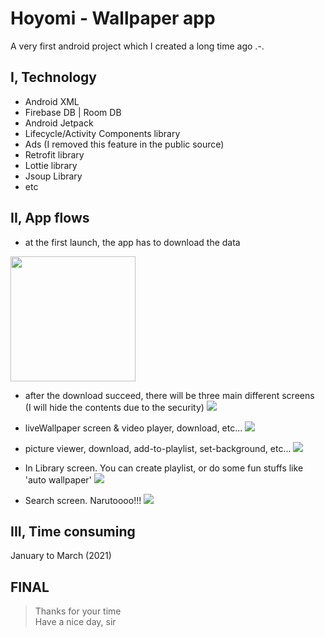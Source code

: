 <html>
<head>
<!-- <link rel="stylesheet" href="D:\APP_Kotlin\PROJECT\Hoyomi_apk\colove\customizer.css"> -->
<style>
    .horizontal-list > li {
        display: inline-block;
        /* You can also add some margins here to make it look prettier */
        margin-right: 20px;
        zoom: 1;
        *display: inline;
        /* this fix is needed for IE7- */
    }
</style>
</head>
<body>

# Hoyomi - Wallpaper app

A very first android project which I created a long time ago .-.

## I, Technology

- Android XML
- Firebase DB | Room DB
- Android Jetpack
- Lifecycle/Activity Components library
- Ads (I removed this feature in the public source)
- Retrofit library
- Lottie library
- Jsoup Library
- etc

## II, App flows

- at the first launch, the app has to download the data

<img src="https://scontent.fsgn2-4.fna.fbcdn.net/v/t1.15752-9/s1080x2048/264137864_236046915312966_1062829981643714240_n.png?_nc_cat=109&ccb=1-5&_nc_sid=ae9488&_nc_ohc=FgAf3_XskN0AX86tsoU&tn=f7c2URYlgnWy24yO&_nc_ht=scontent.fsgn2-4.fna&oh=c73d4ed5f1fe19b5cc01ac8d2e7637a7&oe=61DC54AF" width=200>

- after the download succeed, there will be three main different screens</br>(I will hide the contents due to the security)
  <img src="https://scontent.fsgn2-6.fna.fbcdn.net/v/t1.15752-9/264014695_683543652635166_6847629257989021876_n.png?_nc_cat=110&ccb=1-5&_nc_sid=ae9488&_nc_ohc=w6kehk7Q8t4AX_omNhf&_nc_ht=scontent.fsgn2-6.fna&oh=03_AVLahRy_bXeDhcu6zgoJI3Lb5fpYrIYe9xpv3PbGFjwZHQ&oe=61DDB932">

- liveWallpaper screen & video player, download, etc...
  <img src="https://scontent.fsgn2-2.fna.fbcdn.net/v/t1.15752-9/264189023_436863281317515_1984580862538066569_n.png?_nc_cat=100&ccb=1-5&_nc_sid=ae9488&_nc_ohc=IOAkY_emCsgAX-tCrUq&_nc_ht=scontent.fsgn2-2.fna&oh=03_AVL9KCvw1Utj1igRuaSz-r265Q23Dgeh7ggETuNNZ_VQWA&oe=61DE0834">

- picture viewer, download, add-to-playlist, set-background, etc...
  <img src="https://scontent.fsgn2-1.fna.fbcdn.net/v/t1.15752-9/261944663_295856145812954_8829345985081120648_n.png?_nc_cat=105&ccb=1-5&_nc_sid=ae9488&_nc_ohc=O3Y_Rd4XOOQAX_xslzP&_nc_ht=scontent.fsgn2-1.fna&oh=03_AVIecF06cKPgtQ4dF6w7HW5KAZnBkuLiWcjGtVXbQ3cpsw&oe=61DE68AF">

- In Library screen. You can create playlist, or do some fun stuffs like 'auto wallpaper'
  <img src="https://scontent.fsgn2-6.fna.fbcdn.net/v/t1.15752-9/260914059_1364327830688338_5523901807076386728_n.png?_nc_cat=110&ccb=1-5&_nc_sid=ae9488&_nc_ohc=_bL8i4YwBmcAX_-Jr6R&_nc_ht=scontent.fsgn2-6.fna&oh=03_AVJ0hAXYqaPeMsFtBhMKCK-xGcyVzUmH7gPynzz_fdg2zA&oe=61DCC461">

- Search screen. Narutoooo!!!
  <img src="https://scontent.fsgn2-1.fna.fbcdn.net/v/t1.15752-9/262673109_1047855045997413_5550830296038347187_n.png?_nc_cat=105&ccb=1-5&_nc_sid=ae9488&_nc_ohc=oazfKDFnaHkAX_Xh449&_nc_ht=scontent.fsgn2-1.fna&oh=03_AVJJeKO-Y6tlh6BE2_4tsxJuBYLxE-sgQHI2gAtsDC7I6A&oe=61DFB4ED">

## III, Time consuming

January to March (2021)

## FINAL

> Thanks for your time </br>
> Have a nice day, sir

</body>
</html>
